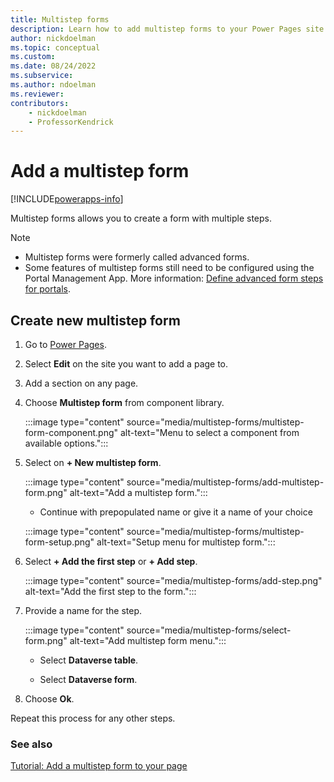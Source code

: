 ```yaml
---
title: Multistep forms
description: Learn how to add multistep forms to your Power Pages site.
author: nickdoelman
ms.topic: conceptual
ms.custom: 
ms.date: 08/24/2022
ms.subservice:
ms.author: ndoelman 
ms.reviewer: 
contributors:
    - nickdoelman
    - ProfessorKendrick
---
```


# Add a multistep form

[!INCLUDE[powerapps-info](../includes/cc-powerapps-info.md)]

Multistep forms allows you to create a form with multiple steps.

> [!NOTE]
> - Multistep forms were formerly called advanced forms.
> - Some features of multistep forms still need to be configured using the Portal Management App. More information: [Define advanced form steps for portals](/power-apps/maker/portals/configure/web-form-steps).

## Create new multistep form

1. Go to [Power Pages](https://make.powerpages.microsoft.com/).

1. Select **Edit** on the site you want to add a page to.

1. Add a section on any page.

1. Choose **Multistep form** from component library.

    :::image type="content" source="media/multistep-forms/multistep-form-component.png" alt-text="Menu to select a component from available options.":::

1. Select on **+ New multistep form**.

    :::image type="content" source="media/multistep-forms/add-multistep-form.png" alt-text="Add a multistep form.":::

    - Continue with prepopulated name or give it a name of your choice
    
    :::image type="content" source="media/multistep-forms/multistep-form-setup.png" alt-text="Setup menu for multistep form.":::

1. Select **+ Add the first step** or **+ Add step**.

    :::image type="content" source="media/multistep-forms/add-step.png" alt-text="Add the first step to the form.":::

1. Provide a name for the step.

    :::image type="content" source="media/multistep-forms/select-form.png" alt-text="Add multistep form menu.":::

    - Select **Dataverse table**.

    - Select **Dataverse form**.

1.  Choose **Ok**.

Repeat this process for any other steps.


### See also

[Tutorial: Add a multistep form to your page](tutorial-add-multi-step-form.md)<br>